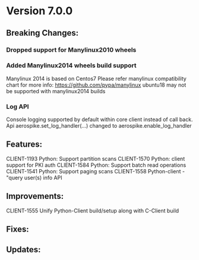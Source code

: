 # Version 7.0.0

## Breaking Changes:

### Dropped support for Manylinux2010 wheels

### Added Manylinux2014 wheels build support
Manylinux 2014 is based on Centos7
Please refer manylinux compatibility chart for more info: https://github.com/pypa/manylinux
ubuntu18 may not be supported with manylinux2014 builds

### Log API
Console logging supported by default within core client instead of call back. Api aerospike.set_log_handler(...) changed to aerospike.enable_log_handler

## Features:
CLIENT-1193	Python: Support partition scans
CLIENT-1570	Python: client support for PKI auth
CLIENT-1584	Python: Support batch read operations
CLIENT-1541	Python: Support paging scans
CLIENT-1558	Python-client - "query user(s) info API

## Improvements:
CLIENT-1555	Unify Python-Client build/setup along with C-Client build
## Fixes:
## Updates:
